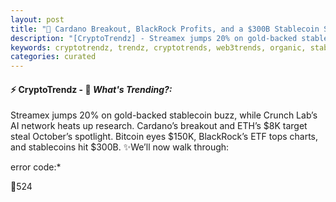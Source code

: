 ```yaml
---
layout: post
title: "🌇 Cardano Breakout, BlackRock Profits, and a $300B Stablecoin Shakeup"
description: "[CryptoTrendz] - Streamex jumps 20% on gold-backed stablecoin buzz, while Crunch Lab’s AI network heats up research. Cardano’s breakout and ETH’s $8K target steal October’s spotlight. Bitcoin eyes $150K, BlackRock’s ETF tops charts, and stablecoins hit $300B."
keywords: cryptotrendz, trendz, cryptotrends, web3trends, organic, stablecoin, ETH, digital, SOL, XRP, network, crypto, Cardano, Market, Bitcoin, Mining, AI, Token
categories: curated
---
```


#### ⚡ CryptoTrendz - 📌 *What's Trending?:*

Streamex jumps 20% on gold-backed stablecoin buzz, while Crunch Lab’s AI network heats up research. Cardano’s breakout and ETH’s $8K target steal October’s spotlight. Bitcoin eyes $150K, BlackRock’s ETF tops charts, and stablecoins hit $300B. ✨We’ll now walk through:


error code:*  

🔹524